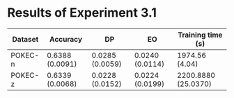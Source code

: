# Results of Experiment 3.1

| Dataset | Accuracy        | DP              | EO              | Training time (s)   |
|---------|-----------------|-----------------|-----------------|---------------------|
| POKEC-n | 0.6388 (0.0091) | 0.0285 (0.0059) | 0.0240 (0.0114) | 1974.56 (4.04)      |
| POKEC-z | 0.6339 (0.0068) | 0.0228 (0.0152) | 0.0224 (0.0199) | 2200.8880 (25.0370) |

